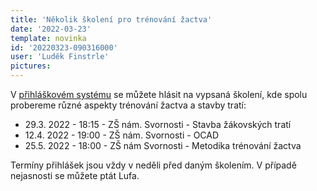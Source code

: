 ```yaml
---
title: 'Několik školení pro trénování žactva'
date: '2022-03-23'
template: novinka
id: '20220323-090316000'
user: 'Luděk Finstrle'
pictures:
---
```

V [přihláškovém systému](https://members.eob.cz/zbm/) se můžete hlásit na vypsaná školení, kde spolu probereme různé aspekty trénování žactva a stavby tratí:

* 29.3. 2022 - 18:15 - ZŠ nám. Svornosti - Stavba žákovských tratí
* 12.4. 2022 - 19:00 - ZŠ nám. Svornosti - OCAD
* 25.5. 2022 - 18:00 - ZŠ nám Svornosti - Metodika trénování žactva

Termíny přihlášek jsou vždy v neděli před daným školením. V případě nejasnosti se můžete ptát Lufa.
